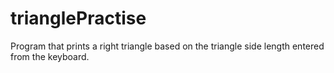 # trianglePractise
Program that prints a right triangle based on the triangle side length entered from the keyboard.
